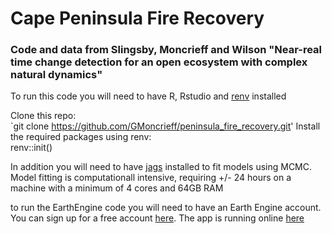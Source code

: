 # Cape Peninsula Fire Recovery  
### Code and data from Slingsby, Moncrieff and Wilson "Near-real time change detection for an open ecosystem with complex natural dynamics"  

To run this code you will need to have R, Rstudio and [renv](https://rstudio.github.io/renv/) installed 
  
Clone this repo:  
`git clone https://github.com/GMoncrieff/peninsula_fire_recovery.git'
Install the required packages using renv:  
renv::init()  

In addition you will need to have [jags](http://mcmc-jags.sourceforge.net/) installed to fit models using MCMC. Model fitting is computationall intensive, requiring +/- 24 hours on a machine with a minimum of 4 cores and 64GB RAM

to run the EarthEngine code you will need to have an Earth Engine account. You can sign up for a free account [here](https://signup.earthengine.google.com/). The app is running online [here](https://glennwithtwons.users.earthengine.app/view/peninsula-fire-recovery)


